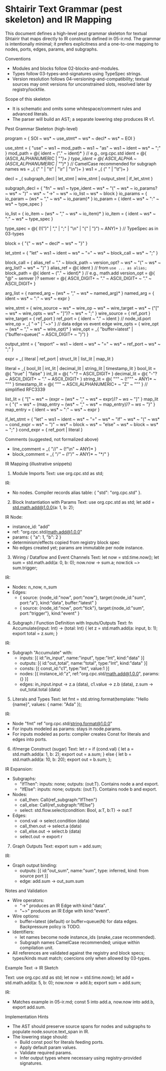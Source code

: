 # Shtairir Text Grammar (pest skeleton) and IR Mapping

This document defines a high-level pest grammar skeleton for textual Shtairir that maps directly to IR constructs defined in 05-ir.md. The grammar is intentionally minimal; it prefers explicitness and a one-to-one mapping to nodes, ports, edges, params, and subgraphs.

Conventions
- Modules and blocks follow 02-blocks-and-modules.
- Types follow 03-types-and-signatures using TypeSpec strings.
- Version resolution follows 04-versioning-and-compatibility; textual sources may omit versions for unconstrained slots, resolved later by registry/lockfile.

Scope of this skeleton
- It is schematic and omits some whitespace/comment rules and advanced literals.
- The parser will build an AST; a separate lowering step produces IR v1.

Pest Grammar Skeleton (high-level)

program = { SOI ~ ws* ~ use_stmt* ~ ws* ~ decl* ~ ws* ~ EOI }

use_stmt = { "use" ~ ws1 ~ mod_path ~ ws1 ~ "as" ~ ws1 ~ ident ~ ws* ~ ";" }
mod_path = @{ ident ~ ("." ~ ident)* }           // e.g., org.cpc.std
ident    = @{ (ASCII_ALPHANUMERIC | "_")+ }
type_ident = @{ ASCII_ALPHA ~ (ASCII_ALPHANUMERIC | "_")* }  // CamelCase recommended for subgraph names
ws       = _{ (" " | "\t" | "\r" | "\n")+ }
ws1      = _{ (" " | "\t")+ }

decl = _{ subgraph_decl | let_stmt | wire_stmt | output_stmt | if_let_stmt }

subgraph_decl = {
  "fn" ~ ws1 ~ type_ident ~ ws* ~ "(" ~ ws* ~ io_params? ~ ws* ~ ")" ~ ws* ~ "->" ~ ws* ~ io_list ~ ws* ~ block
}
io_params = { io_param ~ (ws* ~ "," ~ ws* ~ io_param)* }
io_param = { ident ~ ws* ~ ":" ~ ws* ~ type_spec }

io_list = { io_item ~ (ws* ~ "," ~ ws* ~ io_item)* }
io_item = { ident ~ ws* ~ ":" ~ ws* ~ type_spec }

type_spec = @{ (!(")" | "," | ";" | "\n" | "{" | "}") ~ ANY)+ } // TypeSpec as in 03-types

block = { "{" ~ ws* ~ decl* ~ ws* ~ "}" }

let_stmt = {
  "let" ~ ws1 ~ ident ~ ws* ~ "=" ~ ws* ~ block_call ~ ws* ~ ";"
}

block_call = {
  alias_ref ~ "." ~ block_path ~ version_opt? ~ ws* ~ "(" ~ ws* ~ arg_list? ~ ws* ~ ")"
}
alias_ref = @{ ident }                    // from `use ... as alias;`
block_path = @{ ident ~ ("." ~ ident)* }  // e.g., math.add
version_opt = @{ "@" ~ semver }?
semver = @{ ASCII_DIGIT+ ~ "." ~ ASCII_DIGIT+ ~ "." ~ ASCII_DIGIT+ }

arg_list = { named_arg ~ (ws* ~ "," ~ ws* ~ named_arg)* }
named_arg = { ident ~ ws* ~ ":" ~ ws* ~ expr }

wire_stmt = {
  wire_source ~ ws* ~ wire_op ~ ws* ~ wire_target ~ ws* ~ ("[" ~ ws* ~ wire_opts ~ ws* ~ "]")? ~ ws* ~ ";"
}
wire_source = { ref_port }
wire_target = { ref_port }
ref_port = { ident ~ "." ~ ident }        // node_id.port
wire_op = _{ "->" | "~>" }                // data edge vs event edge
wire_opts = { wire_opt ~ (ws* ~ "," ~ ws* ~ wire_opt)* }
wire_opt = _{ "buffer=latest" | ("buffer=queue(" ~ ASCII_DIGIT+ ~ ")") }

output_stmt = {
  "export" ~ ws1 ~ ident ~ ws* ~ "=" ~ ws* ~ ref_port ~ ws* ~ ";"
}

expr = _{ literal | ref_port | struct_lit | list_lit | map_lit }

literal = _{
    bool_lit
  | int_lit
  | decimal_lit
  | string_lit
  | timestamp_lit
}
bool_lit = @{ "true" | "false" }
int_lit = @{ "-"? ~ ASCII_DIGIT+ }
decimal_lit = @{ "-"? ~ ASCII_DIGIT+ ~ "." ~ ASCII_DIGIT+ }
string_lit = @{ "\"" ~ (!"\"" ~ ANY)* ~ "\"" }
timestamp_lit = @{ "\"" ~ ASCII_ALPHANUMERIC+ ~ "Z" ~ "\"" } // simplified RFC3339

list_lit = { "[" ~ ws* ~ (expr ~ (ws* ~ "," ~ ws* ~ expr)*)? ~ ws* ~ "]" }
map_lit = { "{" ~ ws* ~ (map_entry ~ (ws* ~ "," ~ ws* ~ map_entry)*)? ~ ws* ~ "}" }
map_entry = { ident ~ ws* ~ ":" ~ ws* ~ expr }

if_let_stmt = {
  "let" ~ ws1 ~ ident ~ ws* ~ "=" ~ ws* ~ "if" ~ ws* ~ "(" ~ ws* ~ cond_expr ~ ws* ~ ")" ~ ws* ~ block ~ ws* ~ "else" ~ ws* ~ block ~ ws* ~ ";"
}
cond_expr = { ref_port | literal }

Comments (suggested, not formalized above)
- line_comment = _{ "//" ~ (!"\n" ~ ANY)* }
- block_comment = _{ "/*" ~ (!"*/" ~ ANY)* ~ "*/" }

IR Mapping (illustrative snippets)

1) Module Imports
Text:
  use org.cpc.std as std;

IR:
- No nodes. Compiler records alias table: { "std": "org.cpc.std" }.

2) Block Instantiation with Params
Text:
  use org.cpc.std as std;
  let add = std.math.add@1.0.0(a: 1, b: 2);

IR Node:
- instance_id: "add"
- ref: "org.cpc.std/math.add@1.0.0"
- params: { "a": 1, "b": 2 }
- determinism/effects copied from registry block spec
- No edges created yet; params are immutable per node instance.

3) Wiring / Dataflow and Event Channels
Text:
  let now = std.time.now();
  let sum = std.math.add(a: 0, b: 0);
  now.now -> sum.a;
  now.tick ~> sum.trigger;

IR:
- Nodes: n_now, n_sum
- Edges:
  - { source: {node_id:"now", port:"now"}, target:{node_id:"sum", port:"a"}, kind:"data", buffer:"latest" }
  - { source: {node_id:"now", port:"tick"}, target:{node_id:"sum", port:"trigger"}, kind:"event" }

4) Subgraph / Function Definition with Inputs/Outputs
Text:
  fn Accumulate(input: Int) -> (total: Int) {
    let z = std.math.add(a: input, b: 1);
    export total = z.sum;
  }

IR:
- Subgraph "Accumulate" with:
  - inputs: [{ id:"in_input", name:"input", type:"Int", kind:"data" }]
  - outputs: [{ id:"out_total", name:"total", type:"Int", kind:"data" }]
  - consts: [{ const_id:"c1", type:"Int", value:1 }]
  - nodes: [{ instance_id:"z", ref:"org.cpc.std/math.add@1.0.0", params:{} }]
  - edges: in_input.input -> z.a (data), c1.value -> z.b (data), z.sum -> out_total.total (data)

5) Literals and Types
Text:
  let fmt = std.string.format(template: "Hello {name}", values: { name: "Ada" });

IR:
- Node "fmt" ref "org.cpc.std/string.format@1.0.0"
- For inputs modeled as params: stays in node.params.
- For inputs modeled as ports: compiler creates Const for literals and edges into ports.

6) if/merge Construct (sugar)
Text:
  let r = if (cond.val) {
    let a = std.math.add(a: 1, b: 2);
    export out = a.sum;
  } else {
    let b = std.math.add(a: 10, b: 20);
    export out = b.sum;
  };

IR Expansion:
- Subgraphs:
  - "IfThen": inputs: none; outputs: (out:T). Contains node a and export.
  - "IfElse": inputs: none; outputs: (out:T). Contains node b and export.
- Nodes:
  - call_then: Call{ref_subgraph:"IfThen"}
  - call_else: Call{ref_subgraph:"IfElse"}
  - select: std.flow.select(condition: Bool, a:T, b:T) -> out:T
- Edges:
  - cond.val -> select.condition (data)
  - call_then.out -> select.a (data)
  - call_else.out -> select.b (data)
  - select.out -> export r

7) Graph Outputs
Text:
  export sum = add.sum;

IR:
- Graph output binding:
  - outputs: [{ id:"out_sum", name:"sum", type: inferred, kind: from source port }]
  - edge: add.sum -> out_sum.sum

Notes and Validation
- Wire operators:
  - "->" produces an IR Edge with kind:"data".
  - "~>" produces an IR Edge with kind:"event".
- Wire options:
  - buffer=latest (default) or buffer=queue(N) for data edges. Backpressure policy is TODO.
- Identifiers:
  - let names become node instance_ids (snake_case recommended).
  - Subgraph names CamelCase recommended; unique within compilation unit.
- All references are validated against the registry and block specs; types/kinds must match; coercions only when allowed by 03-types.

Example Text → IR Sketch

Text:
  use org.cpc.std as std;
  let now = std.time.now();
  let add = std.math.add(a: 5, b: 0);
  now.now -> add.b;
  export sum = add.sum;

IR:
- Matches example in 05-ir.md; const 5 into add.a, now.now into add.b, export add.sum.

Implementation Hints
- The AST should preserve source spans for nodes and subgraphs to populate node.source.text_span in IR.
- The lowering stage should:
  - Build const pool for literals feeding ports.
  - Apply default param values.
  - Validate required params.
  - Infer output types where necessary using registry-provided signatures.